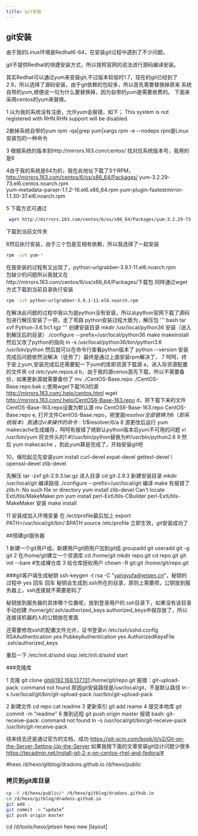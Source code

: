 ```yaml
---
title: git安装
---
```

## git安装

由于我的Linux环境是Redhat6-64，在安装git过程中遇到了不少问题。

git不提供Redhat的快捷安装方式，所以按照官网的说法进行源码编译安装。

其实Redhat可以通过yum来安装git,不过版本较低时1.7，现在的git已经到了
2.9，所以选择了源码安装，由于git依赖的包较多，所以首先需要替换掉原来
系统自带的yum,顺便说一句为什么要替换掉，因为自带的yum是需要收费的。
下面来采用centos的yum来替换。

1 以为我的系统没有注册，允许yum会报错，如下；
This system is not registered with RHN.RHN support will be disabled.

2删掉系统自带的yum
rpm -qa|grep yum|xargs rpm -e --nodeps 
rpm是Linux安装包的一种命令  

3 根据系统的版本到http://mirrors.163.com/centos/ 找对应系统版本号，我用的是6

4由于我的系统是64为的，我在此地址下载了3个RPM，http://mirrors.163.com/centos/6/os/x86_64/Packages/
yum-3.2.29-73.el6.centos.noarch.rpm  
yum-metadata-parser-1.1.2-16.el6.x86_64.rpm 
yum-plugin-fastestmirror-1.1.30-37.el6.noarch.rpm

5 下载方式可通过
``` bash
 wget http://mirrors.163.com/centos/6/os/x86_64/Packages/yum-3.2.29-73.el6.centos.noarch.rpm
 ```
下载到当前文件夹

6然后执行安装，由于三个包是互相有依赖，所以我选择了一起安装
``` bash
rpm -ivh yum-*
```
在我安装的过程有又出现了，python-urlgrabber-3.9.1-11.el6.noarch.rpm  
包缺少的问题所以我就又在http://mirrors.163.com/centos/6/os/x86_64/Packages/下载包
同样通过wget方式下载到当前目录执行安装 
``` bash
rpm -ivh python-urlgrabber-3.9.1-11.el6.noarch.rpm
```
在解决此问题的过程中我以为是python没有安装，所以从python官网下载了源码包进行解压安装了一把，走了弯路
python安装过程大致为，解压包 
''' bash 
tar xvf  Python-3.6.1rc1.tgz
'''     创建安装目录 mkdir /usr/local/python36    安装（进入到解压后的目录）./configure --prefix=/usr/local/python36
make   makeinstall
然后又改了python的指向 ln -s  /usr/local/python36/bin/python3.6 /usr/bin/python   然后就可以在命令行查看python版本了  python --version
安装完成后问题依然没解决（徒劳了）最终是通过上面安装rpm解决了，
7 呵呵，终于安上yum,安装完成后还需要配一下yum的库即资源下载源
a，进入存资源配置的文件夹  cd /etc/yum.repos.d
b，由于我的源cenos首先下载，所以不需要备份，如果更新源就需要备份了 mv ./CentOS-Base.repo ./CentOS-Base.repo.bak
c,使用wget下载163的源 http://mirrors.163.com/.help/centos.html       wget http://mirrors.163.com/.help/CentOS6-Base-163.repo
d，把下载下来的文件CentOS-Base-163.repo设置为默认源           mv CentOS6-Base-163.repo CentOS-Base.repo
e, 打开文件CentOS-Base.repo，把里面$resolver 全部替换为6（即系统版本）  我通过vi来操作的命令     :1$/$resolver/6/a
8 源更改后运行  yum makecache生成缓存，呵呵有报错了统默认python版本后yum不可用的问题  vi /usr/bin/yum 将文件头的1  #!/usr/bin/python替换为#!/usr/bin/python2.6
9 然后  yum makecache  ，到此yum算是完成了，开始安装git吧


10，保险起见先安装yum install curl-devel expat-devel gettext-devel \ openssl-devel zlib-devel 


先解压  tar -zxf git-2.9.3.tar.gz 
进入目录 cd git-2.9.3
新建安装目录  mkdir /usr/local/git
编译路径  ./configure --prefix=/usr/local/git
编译 make     有报错了
zlib.h: No such file or directory    yum install zlib-devel 
Can't locate ExtUtils/MakeMaker.pm  yum install perl-ExtUtils-CBuilder perl-ExtUtils-MakeMaker
安装  make install

11 安装成加入环境变量  在 /ect/profile最后加上  export PATH=/usr/local/git/bin/:$PATH
source /etc/profile  立即生效，git安装成功了



##搭建git服务器

1 新建一个git用户组，新建用户git把用户加到git组
groupadd git    useradd git -g git 
2 在/home/git建立一个资源库
cd /home/git   mkdir repo.git   cd repo.git     git init --bare #生成裸仓库
3 给仓库授权用户
chown -R git:git /home/git/repo.git

###git客户端生成秘钥
ssh-keygen -t rsa -C "yangyufa@jetsen.cn"，秘钥的过程中 yes 回车 回车
秘钥会生成到.ssh所在的目录，原则上需要把，公钥放到服务器上，ssh连接就不需要密码了

秘钥放到服务器的具体哪个位置呢，放到登录用户的.ssh目录下，如果没有该目录手动创建
/home/git/.ssh/authorized_keys  authorized_keys中就存放了，所以连接该机器的人的公钥放在里面

还需要修改ssh的配置文件允许，证书登录vi /etc/ssh/sshd.config
RSAAuthentication yes
PubkeyAuthentication yes
AuthorizedKeysFile      .ssh/authorized_keys

重启一下 /etc/init.d/sshd stop  /etc/init.d/sshd start


###克隆库

1 克隆
git clone git@192.168.137.131:/home/git/repo.git
报错：git-upload-pack: command not found
原因git安装路径是/usr/local/git，不是默认路径 
ln -s /usr/local/git/bin/git-upload-pack /usr/bin/git-upload-pack  


2 新建文件 cd repo
cat readme
3 更新索引
git  add reame
4 提交本地库
git commit -m "readme"
6 推到远程
git push origin master
报错 bash: git-receive-pack: command not found
ln -s /usr/local/git/bin/git-receive-pack /usr/bin/git-receive-pack

绕来绕去还是通过官方的文档，成功
https://git-scm.com/book/it/v2/Git-on-the-Server-Setting-Up-the-Server
如果我按下面的文章安装git估计问题少很多
https://tecadmin.net/install-git-2-x-on-centos-rhel-and-fedora/#

#hexo  /d/hexo/gitblog/dradons.github.io  /d/hexo/public
### 拷贝到git库目录
``` bash
cp -R /d/hexo/public/* /d/hexo/gitblog/dradons.github.io
cd /d/hexo/gitblog/dradons.github.io
git add .
git commit -m “update”
git push origin master
 ```




cd /d/tools/hexo/jetsen
hexo new [layout] <title>



$  git status


$ hexo n == hexo new
$ hexo g == hexo generate
$ hexo s == hexo server
$ hexo d == hexo deploy


git rm -r -n --cached  *
git rm -r --cached *
git commit -m"移除src目录下所有文件的版本控制"
git push origin master







  


